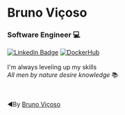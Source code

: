 # Bruno Viçoso
### __Software Engineer__ :computer:
[![Linkedin Badge](https://img.shields.io/badge/LinkedIn-0077B5?style=for-the-badge&logo=linkedin&logoColor=white/)](https://www.linkedin.com/in/bruno-vi%C3%A7oso-a6669850/)
[![DockerHub](https://img.shields.io/badge/Docker-2CA5E0?style=for-the-badge&logo=docker&logoColor=whit)](https://hub.docker.com/repository/docker/bruvicoso)
</br></br>
I'm always leveling up my skills
</br>
*_All men by nature desire knowledge_* :books:

</br>

◄By [Bruno Viçoso](https://www.linkedin.com/in/bruno-vi%C3%A7oso-a6669850/)
